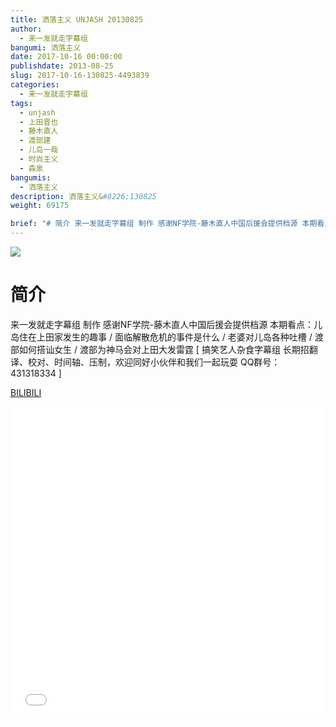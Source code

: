 ```yaml
---
title: 洒落主义 UNJASH 20130825
author: 
  - 来一发就走字幕组
bangumi: 洒落主义
date: 2017-10-16 00:00:00
publishdate: 2013-08-25
slug: 2017-10-16-130825-4493839
categories: 
  - 来一发就走字幕组
tags: 
  - unjash
  - 上田晋也
  - 藤木直人
  - 渡部建
  - 儿岛一哉
  - 时尚主义
  - 森泉
bangumis: 
  - 洒落主义
description: 洒落主义&#8226;130825
weight: 69175

brief: "# 简介 来一发就走字幕组 制作 感谢NF学院-藤木直人中国后援会提供档源 本期看点：儿岛住在上田家发生的趣事 / 面临解散危机的事件是什么 / 老婆对儿岛各种吐槽 / 渡部如何搭讪女生 / 渡部为神马会对上田大发雷霆"
---
```


![](https://i.imgur.com/JaceMlU.jpg)

# 简介  
来一发就走字幕组 制作 感谢NF学院-藤木直人中国后援会提供档源 本期看点：儿岛住在上田家发生的趣事 / 面临解散危机的事件是什么 / 老婆对儿岛各种吐槽 / 渡部如何搭讪女生 / 渡部为神马会对上田大发雷霆 [ 搞笑艺人杂食字幕组 长期招翻译、校对、时间轴、压制，欢迎同好小伙伴和我们一起玩耍 QQ群号：431318334 ]




  [BILIBILI](https://www.bilibili.com/video/av4493839/)


<div class="vcontainer">  <iframe class='video' src="//www.bilibili.com/blackboard/player.html?aid=4493839" width="100%" height="500" frameborder="0" allowfullscreen="allowfullscreen"></iframe></div>
